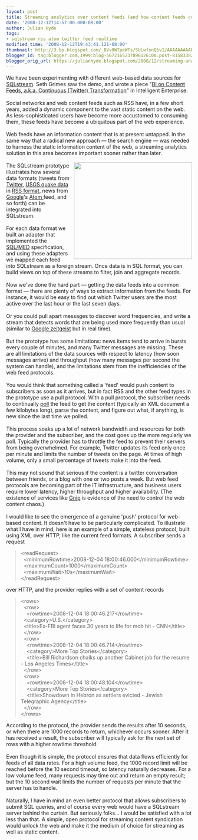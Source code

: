 ```yaml
---
layout: post
title: Streaming analytics over content feeds (and how content feeds could be better)
date: '2008-12-12T14:57:00.000-08:00'
author: Julian Hyde
tags:
- sqlstream rss atom twitter feed realtime
modified_time: '2008-12-12T19:43:41.121-08:00'
thumbnail: http://3.bp.blogspot.com/_BVv0WTpeWTs/SULwfsnQ5vI/AAAAAAAAABs/kMk1gfNWz_c/s72-c/SQLstream-web-feed-demo.png
blogger_id: tag:blogger.com,1999:blog-5672165237896126100.post-8158338202323064859
blogger_orig_url: https://julianhyde.blogspot.com/2008/12/streaming-analytics-over-content-feeds.html
---
```


We have been experimenting with different web-based data sources for <a href="http://www.sqlstream.com/">SQLstream</a>. Seth Grimes saw the demo, and wrote a piece "<a href="http://www.intelligententerprise.com/blog/archives/2008/12/bi_on_content_f.html">BI on Content Feeds, a.k.a. Continuous (Twitter) Transformation</a>" in Intelligent Enterprise.<br /><br />Social networks and web content feeds such as RSS have, in a few short years, added a dynamic component to the vast static content on the web. As less-sophisticated users have become more accustomed to consuming them, these feeds have become a ubiquitous part of the web experience.<br /><br />Web feeds have an information content that is at present untapped. In the same way that a radical new approach — the search engine — was needed to harness the static information content of the web, a streaming analytics solution in this area becomes important sooner rather than later.<br /><br /><a onblur="try {parent.deselectBloggerImageGracefully();} catch(e) {}" href="http://3.bp.blogspot.com/_BVv0WTpeWTs/SULwfsnQ5vI/AAAAAAAAABs/kMk1gfNWz_c/s1600-h/SQLstream-web-feed-demo.png"><img style="margin: 0pt 0pt 10px 10px; float: right; cursor: pointer; width: 320px; height: 262px;" src="http://3.bp.blogspot.com/_BVv0WTpeWTs/SULwfsnQ5vI/AAAAAAAAABs/kMk1gfNWz_c/s320/SQLstream-web-feed-demo.png" alt="" id="BLOGGER_PHOTO_ID_5279046140574099186" border="0" alt="SQLstream Studio showing web content feeds"/></a>The SQLstream prototype illustrates how several data formats (tweets from <a href="http://twitter.com/">Twitter</a>, <a href="http://earthquake.usgs.gov/eqcenter/catalogs/feeds.html">USGS quake data</a> in <a href="http://en.wikipedia.org/wiki/Rss">RSS format</a>, news from <a href="http://www.google.com/">Google</a>'s <a href="http://en.wikipedia.org/wiki/Atom_%28standard%29">Atom </a>feed, and so forth) can be integrated into SQLstream.<br /><br />For each data format we built an adapter that implemented the <a href="http://en.wikipedia.org/wiki/SQL/MED">SQL/MED</a> specification, and using these adapters we mapped each feed into SQLstream as a foreign stream. Once data is in SQL format, you can build views on top of these streams to filter, join and aggregate records.<br /><br />Now we've done the hard part — getting the data feeds into a common format — there are plenty of ways to extract information from the feeds. For instance, it would be easy to find out which Twitter users are the most active over the last hour or the last seven days.<br /><br />Or you could pull apart messages to discover word frequencies, and write a stream that detects words that are being used more frequently than usual (similar to <a href="http://www.google.com/intl/en/press/zeitgeist2008/">Google zeitgeist</a> but in real time).<br /><br />But the prototype has some limitations: news items tend to arrive in bursts every couple of minutes, and many Twitter messages are missing. These are all limitations of the data sources with respect to latency (how soon messages arrive) and throughput (how many messages per second the system can handle), and the limitations stem from the inefficiencies of the web feed protocols.<br /><br />You would think that something called a 'feed' would push content to subscribers as soon as it arrives, but in fact RSS and the other feed types in the prototype use a pull protocol. With a pull protocol, the subscriber needs to continually <a href="http://en.wikipedia.org/wiki/Polling_%28computer_science%29">poll</a> the feed to get the content (typically an XML document a few kilobytes long), parse the content, and figure out what, if anything, is new since the last time we polled.<br /><br />This process soaks up a lot of network bandwidth and resources for both the provider and the subscriber, and the cost goes up the more regularly we poll. Typically the provider has to throttle the feed to prevent their servers from being overwhelmed. For example, Twitter updates its feed only once per minute and limits the number of tweets on the page. At times of high volume, only a small percentage of tweets make it into the feed.<br /><br />This may not sound that serious if the content is a twitter conversation between friends, or a blog with one or two posts a week. But web feed protocols are becoming part of the IT infrastructure, and business users require lower latency, higher throughput and higher availability. (The existence of services like <a href="http://www.gnipcentral.com/">Gnip</a> is evidence of the need to control the web content chaos.)<br /><br />I would like to see the emergence of a genuine 'push' protocol for web-based content. It doesn't have to be particularly complicated. To illustrate what I have in mind, here is an example of a simple, stateless protocol, built using XML over HTTP, like the current feed formats. A subscriber sends a request <blockquote>&lt;readRequest&gt;<br />&nbsp;&nbsp;&lt;minimumRowtime&gt;2008-12-04&nbsp;18:00:46.000&lt;/minimumRowtime&gt;<br />&nbsp;&nbsp;&lt;maximumCount&gt;1000&lt;/maximumCount&gt;<br />&nbsp;&nbsp;&lt;maximumWait&gt;10s&lt;/maximumWait&gt;<br />&lt;/readRequest&gt;</blockquote> over HTTP, and the provider replies with a set of content records <blockquote>&lt;rows&gt;<br />&nbsp;&nbsp;&lt;row&gt;<br />&nbsp;&nbsp;&nbsp;&nbsp;&lt;rowtime&gt;2008-12-04 18:00:46.217&lt;/rowtime&gt;<br />&nbsp;&nbsp;&lt;category&gt;U.S.&lt;/category&gt;<br />&nbsp;&nbsp;&lt;title&gt;Ex-FBI agent faces 30 years to life for mob hit - CNN&lt;/title&gt;<br />&nbsp;&nbsp;&lt;/row&gt;<br />&nbsp;&nbsp;&lt;row&gt;<br />&nbsp;&nbsp;&nbsp;&nbsp;&lt;rowtime&gt;2008-12-04 18:00:46.714&lt;/rowtime&gt;<br />&nbsp;&nbsp;&nbsp;&nbsp;&lt;category&gt;More Top Stories&lt;/category&gt;<br />&nbsp;&nbsp;&nbsp;&nbsp;&lt;title&gt;Bill Richardson chalks up another Cabinet job for the resume - Los Angeles Times&lt;/title&gt;<br />&nbsp;&nbsp;&lt;/row&gt;<br />&nbsp;&nbsp;&lt;row&gt;<br />&nbsp;&nbsp;&nbsp;&nbsp;&lt;rowtime&gt;2008-12-04 18:00:48.104&lt;/rowtime&gt;<br />&nbsp;&nbsp;&nbsp;&nbsp;&lt;category&gt;More Top Stories&lt;/category&gt;<br />&nbsp;&nbsp;&nbsp;&nbsp;&lt;title&gt;Showdown in Hebron as settlers evicted - Jewish Telegraphic Agency&lt;/title&gt;<br />&nbsp;&nbsp;&lt;/row&gt;<br />&lt;/rows&gt;</blockquote> According to the protocol, the provider sends the results after 10 seconds, or when there are 1000 records to return, whichever occurs sooner. After it has received a result, the subscriber will typically ask for the next set of rows with a higher rowtime threshold.<br /><br />Even though it is simple, the protocol ensures that data flows efficiently for feeds of all data rates. For a high volume feed, the 1000 record limit will be reached before the 10 second timeout, so latency naturally decreases. For a low volume feed, many requests may time out and return an empty result; but the 10 second wait limits the number of requests per minute that the server has to handle.<br /><br />Naturally, I have in mind an even better protocol that allows subscribers to submit SQL queries, and of course every web would have a SQLstream server behind the curtain. But seriously folks... I would be satisfied with a lot less than that. A simple, open protocol for streaming content syndication would unlock the web and make it the medium of choice for streaming as well as static content.